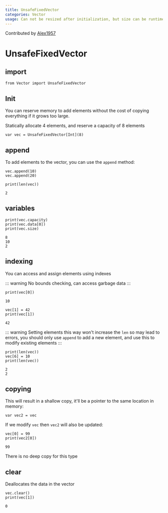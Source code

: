 ```yaml
---
title: UnsafeFixedVector
categories: Vector
usage: Can not be resized after initialization, but size can be runtime known
---
```


Contributed by [Alex1957](https://github.com/Alex19578)

# UnsafeFixedVector
## import


```mojo
from Vector import UnsafeFixedVector
```

## Init

You can reserve memory to add elements without the cost of copying everything if it grows too large.

Statically allocate 4 elements, and reserve a capacity of 8 elements


```mojo
var vec = UnsafeFixedVector[Int](8)
```

## append
To add elements to the vector, you can use the `append` method:


```mojo
vec.append(10)
vec.append(20)

print(len(vec))
```

    2


## variables


```mojo
print(vec.capacity)
print(vec.data[0])
print(vec.size)
```

    8
    10
    2


## indexing
You can access and assign elements using indexes

::: warning
No bounds checking, can access garbage data
:::


```mojo
print(vec[0])
```

    10



```mojo
vec[1] = 42
print(vec[1])
```

    42


::: warning
Setting elements this way won't increase the `len` so may lead to errors, you should only use `append` to add a new element, and use this to modify existing elements
:::


```mojo
print(len(vec))
vec[6] = 10
print(len(vec))
```

    2
    2


## copying

This will result in a shallow copy, it'll be a pointer to the same location in memory:


```mojo
var vec2 = vec
```

If we modify `vec` then `vec2` will also be updated:


```mojo
vec[0] = 99
print(vec2[0])
```

    99


There is no deep copy for this type

## clear
Deallocates the data in the vector


```mojo
vec.clear()
print(vec[1])
```

    0


<CommentService />
